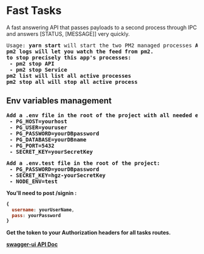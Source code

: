 # Fast Tasks
A fast answering API that passes payloads to a second process through IPC and answers [STATUS, [MESSAGE]] very quickly.

<pre>Usage: <b>yarn start</b> will start the two PM2 managed processes <b>API<b> and <b>SERVICES</b>.
<b>pm2 logs</b> will let you watch the feed from pm2.
to stop precisely this app's processes:
 - <b>pm2 stop API</b>
 - <b>pm2 stop Service</b>
<b>pm2 list</b> will list all active processes
<b>pm2 stop all</b> will stop all active process
</pre>

## Env variables management

<pre>Add a .env file in the root of the project with all needed env Vars as:
 - PG_HOST=yourhost
 - PG_USER=youruser
 - PG_PASSWORD=yourDBpassword
 - PG_DATABASE=yourDBname
 - PG_PORT=5432
 - SECRET_KEY=yourSecretKey
</pre>

<pre>Add a .env.test file in the root of the project:
 - PG_PASSWORD=yourDBpassword
 - SECRET_KEY=hgz-yourSecretKey
 - NODE_ENV=test
</pre>

You'll need to post /signin :
```javascript
{
  username: yourUserName,
  pass: yourPassword
}
```
Get the token to your Authorization headers for all tasks routes.

[swagger-ui API Doc](http://localhost:3500/api-docs)
